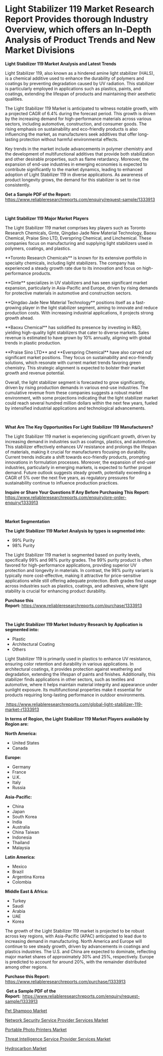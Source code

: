 <p><h1>Light Stabilizer 119 Market Research Report Provides thorough Industry Overview, which offers an In-Depth Analysis of Product Trends and New Market Divisions</h1></p><p><strong>Light Stabilizer 119 Market Analysis and Latest Trends</strong></p>
<p><p>Light Stabilizer 119, also known as a hindered amine light stabilizer (HALS), is a chemical additive used to enhance the durability of polymers and coatings by preventing degradation caused by UV radiation. This stabilizer is particularly employed in applications such as plastics, paints, and coatings, extending the lifespan of products and maintaining their aesthetic qualities.</p><p>The Light Stabilizer 119 Market is anticipated to witness notable growth, with a projected CAGR of 6.4% during the forecast period. This growth is driven by the increasing demand for high-performance materials across various sectors, including automotive, construction, and consumer goods. The rising emphasis on sustainability and eco-friendly products is also influencing the market, as manufacturers seek additives that offer long-lasting protection without harmful environmental effects.</p><p>Key trends in the market include advancements in polymer chemistry and the development of multifunctional additives that provide both stabilization and other desirable properties, such as flame retardancy. Moreover, the expansion of end-use industries in emerging economies is expected to contribute significantly to the market dynamics, leading to enhanced adoption of Light Stabilizer 119 in diverse applications. As awareness of product longevity grows, the demand for this stabilizer is set to rise consistently.</p></p>
<p><strong>Get a Sample PDF of the Report:&nbsp;</strong> <a href="https://www.reliableresearchreports.com/enquiry/request-sample/1333913?utm_campaign=4&utm_medium=2&utm_source=Github&utm_content=ia&utm_term=12122024&utm_id=light-stabilizer-119">https://www.reliableresearchreports.com/enquiry/request-sample/1333913</a></p>
<p>&nbsp;</p>
<p><strong>Light Stabilizer 119 Major Market Players</strong></p>
<p><p>The Light Stabilizer 119 market comprises key players such as Toronto Research Chemicals, Ginte, Qingdao Jade New Material Technology, Baoxu Chemical, Praise Sino LTD, Everspring Chemical, and Linchemical. These companies focus on manufacturing and supplying light stabilizers used in polymers, coatings, and plastics.</p><p>**Toronto Research Chemicals** is known for its extensive portfolio in specialty chemicals, including light stabilizers. The company has experienced a steady growth rate due to its innovation and focus on high-performance products.</p><p>**Ginte** specializes in UV stabilizers and has seen significant market expansion, particularly in Asia-Pacific and Europe, driven by rising demands for protective materials in automotive and construction sectors. </p><p>**Qingdao Jade New Material Technology** positions itself as a fast-growing player in the light stabilizer segment, aiming to innovate and reduce production costs. With increasing industrial applications, it projects strong growth ahead.</p><p>**Baoxu Chemical** has solidified its presence by investing in R&D, yielding high-quality light stabilizers that cater to diverse markets. Sales revenue is estimated to have grown by 10% annually, aligning with global trends in plastic production.</p><p>**Praise Sino LTD** and **Everspring Chemical** have also carved out significant market positions. They focus on sustainability and eco-friendly solutions, which resonate with current market trends favoring green chemistry. This strategic alignment is expected to bolster their market growth and revenue potential.</p><p>Overall, the light stabilizer segment is forecasted to grow significantly, driven by rising production demands in various end-use industries. The cumulative revenue from these companies suggests a robust market environment, with some projections indicating that the light stabilizer market could reach several hundred million dollars within the next few years, fueled by intensified industrial applications and technological advancements.</p></p>
<p>&nbsp;</p>
<p><strong>What Are The Key Opportunities For Light Stabilizer 119 Manufacturers?</strong></p>
<p><p>The Light Stabilizer 119 market is experiencing significant growth, driven by increasing demand in industries such as coatings, plastics, and automotive. This stabilizer effectively enhances UV resistance and prolongs the lifespan of materials, making it crucial for manufacturers focusing on durability. Current trends indicate a shift towards eco-friendly products, prompting innovations in formulation processes. Moreover, the expansion of end-user industries, particularly in emerging markets, is expected to further propel demand. Future outlook suggests steady growth, potentially exceeding a CAGR of 5% over the next five years, as regulatory pressures for sustainability continue to influence production practices.</p></p>
<p><strong>Inquire or Share Your Questions If Any Before Purchasing This Report:</strong> <a href="https://www.reliableresearchreports.com/enquiry/pre-order-enquiry/1333913?utm_campaign=4&utm_medium=2&utm_source=Github&utm_content=ia&utm_term=12122024&utm_id=light-stabilizer-119">https://www.reliableresearchreports.com/enquiry/pre-order-enquiry/1333913</a></p>
<p>&nbsp;</p>
<p><strong>Market Segmentation</strong></p>
<p><strong>The Light Stabilizer 119 Market Analysis by types is segmented into:</strong></p>
<p><ul><li>99% Purity</li><li>98% Purity</li></ul></p>
<p><p>The Light Stabilizer 119 market is segmented based on purity levels, specifically 99% and 98% purity grades. The 99% purity product is often favored for high-performance applications, providing superior UV protection and longevity in materials. In contrast, the 98% purity variant is typically more cost-effective, making it attractive for price-sensitive applications while still offering adequate protection. Both grades find usage across industries such as plastics, coatings, and adhesives, where light stability is crucial for enhancing product durability.</p></p>
<p><strong>Purchase this Report:&nbsp;</strong><a href="https://www.reliableresearchreports.com/purchase/1333913?utm_campaign=4&utm_medium=2&utm_source=Github&utm_content=ia&utm_term=12122024&utm_id=light-stabilizer-119">https://www.reliableresearchreports.com/purchase/1333913</a></p>
<p>&nbsp;</p>
<p><strong>The Light Stabilizer 119 Market Industry Research by Application is segmented into:</strong></p>
<p><ul><li>Plastic</li><li>Architectural Coating</li><li>Others</li></ul></p>
<p><p>Light Stabilizer 119 is primarily used in plastics to enhance UV resistance, ensuring color retention and durability in various applications. In architectural coatings, it provides protection against weathering and degradation, extending the lifespan of paints and finishes. Additionally, this stabilizer finds applications in other sectors, such as textiles and automotive, where it helps maintain material integrity and appearance under sunlight exposure. Its multifunctional properties make it essential for products requiring long-lasting performance in outdoor environments.</p></p>
<p><a href="https://www.reliableresearchreports.com/global-light-stabilizer-119-market-r1333913?utm_campaign=4&utm_medium=2&utm_source=Github&utm_content=ia&utm_term=12122024&utm_id=light-stabilizer-119">&nbsp;https://www.reliableresearchreports.com/global-light-stabilizer-119-market-r1333913</a></p>
<p><strong>In terms of Region, the Light Stabilizer 119 Market Players available by Region are:</strong></p>
<p>
    <p> <strong> North America: </strong>
        <ul>
            <li>United States</li>
            <li>Canada</li>
        </ul>
        </p> 
    <p> <strong> Europe: </strong>
        <ul>
            <li>Germany</li>
            <li>France</li>
            <li>U.K.</li>
            <li>Italy</li>
            <li>Russia</li>
        </ul>
        </p> 
    <p> <strong> Asia-Pacific: </strong>
        <ul>
            <li>China</li>
            <li>Japan</li>
            <li>South Korea</li>
            <li>India</li>
            <li>Australia</li>
            <li>China Taiwan</li>
            <li>Indonesia</li>
            <li>Thailand</li>
            <li>Malaysia</li>
        </ul>
        </p> 
    <p> <strong> Latin America: </strong>
        <ul>
            <li>Mexico</li>
            <li>Brazil</li>
            <li>Argentina Korea</li>
            <li>Colombia</li>
        </ul>
        </p> 
    <p> <strong> Middle East & Africa: </strong>
        <ul>
            <li>Turkey</li>
            <li>Saudi</li>
            <li>Arabia</li>
            <li>UAE</li>
            <li>Korea</li>
        </ul>
    </p>
    </p>
<p><p>The growth of the Light Stabilizer 119 market is projected to be robust across key regions, with Asia-Pacific (APAC) anticipated to lead due to increasing demand in manufacturing. North America and Europe will continue to see steady growth, driven by advancements in coatings and plastics industries. The U.S. and China are expected to dominate, reflecting major market shares of approximately 30% and 25%, respectively. Europe is predicted to account for around 20%, with the remainder distributed among other regions.</p></p>
<p><strong>Purchase this Report: </strong><a href="https://www.reliableresearchreports.com/purchase/1333913?utm_campaign=4&utm_medium=2&utm_source=Github&utm_content=ia&utm_term=12122024&utm_id=light-stabilizer-119">https://www.reliableresearchreports.com/purchase/1333913</a></p>
<p>&nbsp;<strong>Get a Sample PDF of the Report:&nbsp;&nbsp;</strong><a href="https://www.reliableresearchreports.com/enquiry/request-sample/1333913?utm_campaign=4&utm_medium=2&utm_source=Github&utm_content=ia&utm_term=12122024&utm_id=light-stabilizer-119">https://www.reliableresearchreports.com/enquiry/request-sample/1333913</a></p>
<p><strong></strong></p>
<p><p><a href="https://www.linkedin.com/pulse/c-hannibex-sqmmf?utm_campaign=4&utm_medium=2&utm_source=Github&utm_content=ia&utm_term=12122024&utm_id=light-stabilizer-119">Pet Shampoo Market</a></p><p><a href="https://github.com/FosterFahey91/Market-Research-Report-List-1/blob/main/network-security-service-provider-services-market.md?utm_campaign=4&utm_medium=2&utm_source=Github&utm_content=ia&utm_term=12122024&utm_id=light-stabilizer-119">Network Security Service Provider Services Market</a></p><p><a href="https://www.linkedin.com/pulse/p-factrackr-ho6he?utm_campaign=4&utm_medium=2&utm_source=Github&utm_content=ia&utm_term=12122024&utm_id=light-stabilizer-119">Portable Photo Printers Market</a></p><p><a href="https://github.com/NarcisoFerry/Market-Research-Report-List-1/blob/main/threat-intelligence-service-provider-services-market.md?utm_campaign=4&utm_medium=2&utm_source=Github&utm_content=ia&utm_term=12122024&utm_id=light-stabilizer-119">Threat Intelligence Service Provider Services Market</a></p><p><a href="https://www.linkedin.com/pulse/growth-forecast-hydrocarbon-market-competitive-landscape-anticipated-g6ztc?utm_campaign=4&utm_medium=2&utm_source=Github&utm_content=ia&utm_term=12122024&utm_id=light-stabilizer-119">Hydrocarbon Market</a></p></p>